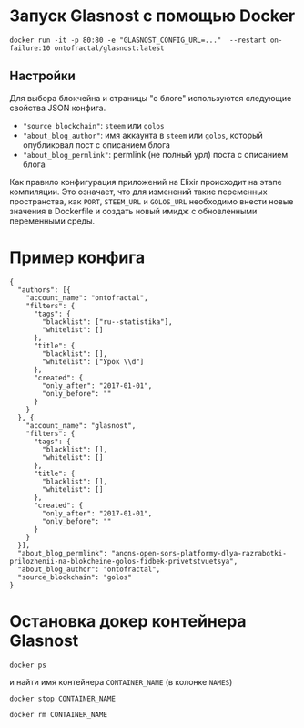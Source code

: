 # Запуск Glasnost с помощью Docker

```
docker run -it -p 80:80 -e "GLASNOST_CONFIG_URL=..."  --restart on-failure:10 ontofractal/glasnost:latest
```

## Настройки

Для выбора блокчейна и страницы "о блоге" используются следующие свойства JSON конфига.

* `"source_blockchain"`: `steem` или `golos`
* `"about_blog_author"`: имя аккаунта в `steem` или `golos`, который опубликовал пост с описанием блога
* `"about_blog_permlink"`: permlink (не полный урл) поста с описанием блога

Как правило конфигурация приложений на Elixir происходит на этапе компиляции. Это означает, что
для изменений такие переменных пространства, как `PORT`, `STEEM_URL` и `GOLOS_URL` необходимо внести новые значения в Dockerfile и создать новый имидж с обновленными переменными среды.

# Пример конфига

```
{
  "authors": [{
    "account_name": "ontofractal",
    "filters": {
      "tags": {
        "blacklist": ["ru--statistika"],
        "whitelist": []
      },
      "title": {
        "blacklist": [],
        "whitelist": ["Урок \\d"]
      },
      "created": {
        "only_after": "2017-01-01",
        "only_before": ""
      }
    }
  }, {
    "account_name": "glasnost",
    "filters": {
      "tags": {
        "blacklist": [],
        "whitelist": []
      },
      "title": {
        "blacklist": [],
        "whitelist": []
      },
      "created": {
        "only_after": "2017-01-01",
        "only_before": ""
      }
    }
  }],
  "about_blog_permlink": "anons-open-sors-platformy-dlya-razrabotki-prilozhenii-na-blokcheine-golos-fidbek-privetstvuetsya",
  "about_blog_author": "ontofractal",
  "source_blockchain": "golos"
}
```

# Остановка докер контейнера Glasnost

```
docker ps
```

и найти имя контейнера `CONTAINER_NAME` (в колонке `NAMES`)

```
docker stop CONTAINER_NAME
```
```
docker rm CONTAINER_NAME
```
